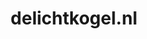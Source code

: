 ---
layout: post
title:  "delichtkogel.nl"
internal_url:  "/dutchgov/delichtkogel.nl.html"
categories: dutchgov
---